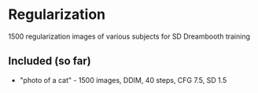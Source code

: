 # Regularization
1500 regularization images of various subjects for SD Dreambooth training

## Included (so far)

* "photo of a cat" - 1500 images, DDIM, 40 steps, CFG 7.5, SD 1.5
